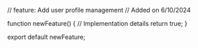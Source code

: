 // feature: Add user profile management
// Added on 6/10/2024

function newFeature() {
  // Implementation details
  return true;
}

export default newFeature;